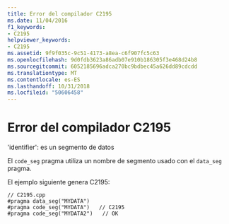 ```yaml
---
title: Error del compilador C2195
ms.date: 11/04/2016
f1_keywords:
- C2195
helpviewer_keywords:
- C2195
ms.assetid: 9f9f035c-9c51-4173-a8ea-c6f907fc5c63
ms.openlocfilehash: 9d0fdb3623a86adb07e910b186305f3e468d24b8
ms.sourcegitcommit: 6052185696adca270bc9bdbec45a626dd89cdcdd
ms.translationtype: MT
ms.contentlocale: es-ES
ms.lasthandoff: 10/31/2018
ms.locfileid: "50606458"
---
```

# <a name="compiler-error-c2195"></a>Error del compilador C2195

'identifier': es un segmento de datos

El `code_seg` pragma utiliza un nombre de segmento usado con el `data_seg` pragma.

El ejemplo siguiente genera C2195:

```
// C2195.cpp
#pragma data_seg("MYDATA")
#pragma code_seg("MYDATA")   // C2195
#pragma code_seg("MYDATA2")   // OK
```